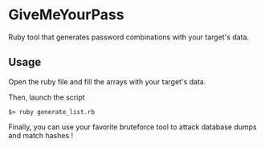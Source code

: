 # GiveMeYourPass

Ruby tool that generates password combinations with your target's data.

## Usage

Open the ruby file and fill the arrays with your target's data.

Then, launch the script

    $> ruby generate_list.rb

Finally, you can use your favorite bruteforce tool to attack database dumps and match hashes !

